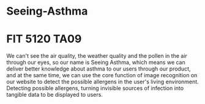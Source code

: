 # Seeing-Asthma
# FIT 5120 TA09
We can't see the air quality, the weather quality and the pollen in the air through our eyes, so our name is Seeing Asthma, which means we can deliver better knowledge about asthma to our users through our product, and at the same time, we can use the core function of image recognition on our website to detect the possible allergens in the user's living environment. Detecting possible allergens, turning invisible sources of infection into tangible data to be displayed to users.

